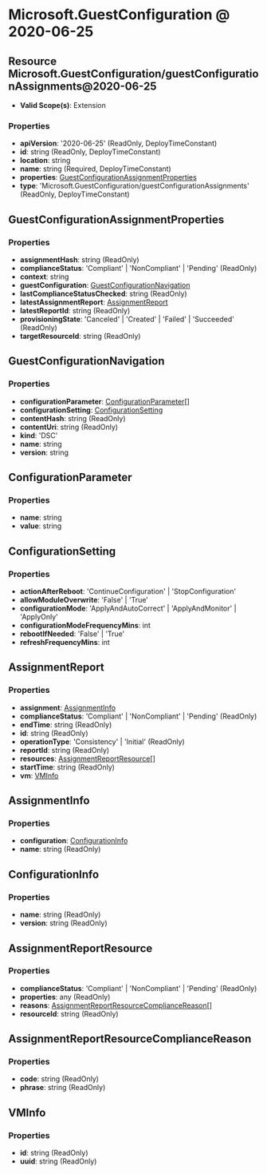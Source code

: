# Microsoft.GuestConfiguration @ 2020-06-25

## Resource Microsoft.GuestConfiguration/guestConfigurationAssignments@2020-06-25
* **Valid Scope(s)**: Extension
### Properties
* **apiVersion**: '2020-06-25' (ReadOnly, DeployTimeConstant)
* **id**: string (ReadOnly, DeployTimeConstant)
* **location**: string
* **name**: string (Required, DeployTimeConstant)
* **properties**: [GuestConfigurationAssignmentProperties](#guestconfigurationassignmentproperties)
* **type**: 'Microsoft.GuestConfiguration/guestConfigurationAssignments' (ReadOnly, DeployTimeConstant)

## GuestConfigurationAssignmentProperties
### Properties
* **assignmentHash**: string (ReadOnly)
* **complianceStatus**: 'Compliant' | 'NonCompliant' | 'Pending' (ReadOnly)
* **context**: string
* **guestConfiguration**: [GuestConfigurationNavigation](#guestconfigurationnavigation)
* **lastComplianceStatusChecked**: string (ReadOnly)
* **latestAssignmentReport**: [AssignmentReport](#assignmentreport)
* **latestReportId**: string (ReadOnly)
* **provisioningState**: 'Canceled' | 'Created' | 'Failed' | 'Succeeded' (ReadOnly)
* **targetResourceId**: string (ReadOnly)

## GuestConfigurationNavigation
### Properties
* **configurationParameter**: [ConfigurationParameter](#configurationparameter)[]
* **configurationSetting**: [ConfigurationSetting](#configurationsetting)
* **contentHash**: string (ReadOnly)
* **contentUri**: string (ReadOnly)
* **kind**: 'DSC'
* **name**: string
* **version**: string

## ConfigurationParameter
### Properties
* **name**: string
* **value**: string

## ConfigurationSetting
### Properties
* **actionAfterReboot**: 'ContinueConfiguration' | 'StopConfiguration'
* **allowModuleOverwrite**: 'False' | 'True'
* **configurationMode**: 'ApplyAndAutoCorrect' | 'ApplyAndMonitor' | 'ApplyOnly'
* **configurationModeFrequencyMins**: int
* **rebootIfNeeded**: 'False' | 'True'
* **refreshFrequencyMins**: int

## AssignmentReport
### Properties
* **assignment**: [AssignmentInfo](#assignmentinfo)
* **complianceStatus**: 'Compliant' | 'NonCompliant' | 'Pending' (ReadOnly)
* **endTime**: string (ReadOnly)
* **id**: string (ReadOnly)
* **operationType**: 'Consistency' | 'Initial' (ReadOnly)
* **reportId**: string (ReadOnly)
* **resources**: [AssignmentReportResource](#assignmentreportresource)[]
* **startTime**: string (ReadOnly)
* **vm**: [VMInfo](#vminfo)

## AssignmentInfo
### Properties
* **configuration**: [ConfigurationInfo](#configurationinfo)
* **name**: string (ReadOnly)

## ConfigurationInfo
### Properties
* **name**: string (ReadOnly)
* **version**: string (ReadOnly)

## AssignmentReportResource
### Properties
* **complianceStatus**: 'Compliant' | 'NonCompliant' | 'Pending' (ReadOnly)
* **properties**: any (ReadOnly)
* **reasons**: [AssignmentReportResourceComplianceReason](#assignmentreportresourcecompliancereason)[]
* **resourceId**: string (ReadOnly)

## AssignmentReportResourceComplianceReason
### Properties
* **code**: string (ReadOnly)
* **phrase**: string (ReadOnly)

## VMInfo
### Properties
* **id**: string (ReadOnly)
* **uuid**: string (ReadOnly)

